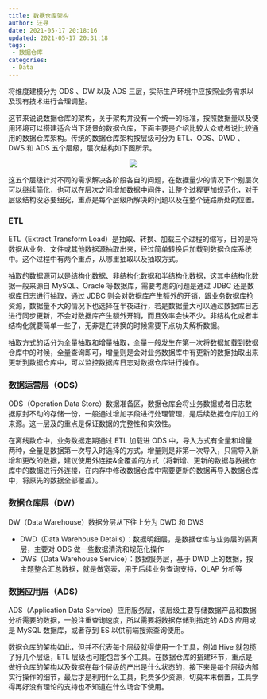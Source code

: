 ```yaml
---
title: 数据仓库架构
author: 汪寻
date: 2021-05-17 20:18:16
updated: 2021-05-17 20:31:18
tags:
 - 数据仓库
categories:
 - Data
---
```


将维度建模分为 ODS 、DW 以及 ADS 三层，实际生产环境中应按照业务需求以及现有技术进行合理调整。

<!-- more -->

这节来说说数据仓库的架构，关于架构并没有一个统一的标准，按照数据量以及使用环境可以搭建适合当下场景的数据仓库，下面主要是介绍比较大众或者说比较通用的数据仓库架构。传统的数据仓库架构按层级可分为 ETL、ODS、DWD 、DWS 和 ADS 五个层级，层次结构如下图所示。

<div align=center><img src="数据仓库架构.png"></div>

这五个层级针对不同的需求解决各阶段各自的问题，在数据量少的情况下个别层次可以继续简化，也可以在层次之间增加数据中间件，让整个过程更加规范化，对于层级结构没必要细究，重点是每个层级所解决的问题以及在整个链路所处的位置。

### ETL

ETL（Extract Transform Load）是抽取、转换、加载三个过程的缩写，目的是将数据从业务、文件或其他数据源抽取出来，经过简单转换后加载到数据仓库系统中。这个过程中有两个重点，从哪里抽取以及抽取方式。

抽取的数据源可以是结构化数据、非结构化数据和半结构化数据，这其中结构化数据一般来源自 MySQL、Oracle 等数据库，需要考虑的问题是通过 JDBC 还是数据库日志进行抽取，通过 JDBC 则会对数据库产生额外的开销，跟业务数据库抢资源，数据量不大的情况下也选择在半夜进行，若是数据量大可以通过数据库日志进行同步更新，不会对数据库产生额外开销，而且效率会快不少。非结构化或者半结构化就要简单一些了，无非是在转换的时候需要下点功夫解析数据。

抽取方式的话分为全量抽取和增量抽取，全量一般发生在第一次将数据加载到数据仓库中的时候，全量查询即可，增量则是会对业务数据库中有更新的数据抽取出来更新到数据仓库中，可以监控数据库日志对数据仓库进行操作。

### 数据运营层（ODS）

ODS（Operation Data Store）数据准备区，数据仓库会将业务数据或者日志数据原封不动的存储一份，一般通过增加字段进行处理管理，是后续数据仓库加工的来源。这一层及的重点是保证数据的完整性和实效性。

在离线数仓中，业务数据定期通过 ETL 加载进 ODS 中，导入方式有全量和增量两种，全量是数据第一次导入时选择的方式，增量则是非第一次导入，只需导入新增和更改的数据，建议使用外连接&全覆盖的方式（将新增、更新的数据与数据仓库中的数据进行外连接，在内存中修改数据仓库中需要更新的数据再导入数据仓库中，将原先的数据全部覆盖）。

### 数据仓库层（DW）

DW（Data Warehouse）数据分层从下往上分为 DWD 和 DWS

- DWD（Data Warehouse Details）：数据明细层，是数据仓库与业务层的隔离层，主要对 ODS 做一些数据清洗和规范化操作
- DWS（Data Warehouse Service）：数据服务层，基于 DWD 上的数据，按主题整合汇总数据，就是做宽表，用于后续业务查询支持，OLAP 分析等

### 数据应用层（ADS）

ADS（Application Data Service）应用服务层，该层级主要存储数据产品和数据分析需要的数据，一般注重查询速度，所以需要将数据存储到指定的 ADS 应用或是 MySQL 数据库，或者存到 ES 以供前端搜索查询使用。

数据仓库的架构如此，但并不代表每个层级就得使用一个工具，例如 Hive 就包揽了好几个层级，ETL 层级也可能包含多个工具。在数据仓库的搭建环节，重点是做好仓库的架构以及数据在每个层级的产出是什么状态的，接下来是每个层级内部实行操作的细节，最后才是利用什么工具，耗费多少资源，切莫本末倒置，工具学得再好没有理论的支持也不知道在什么场合下使用。
